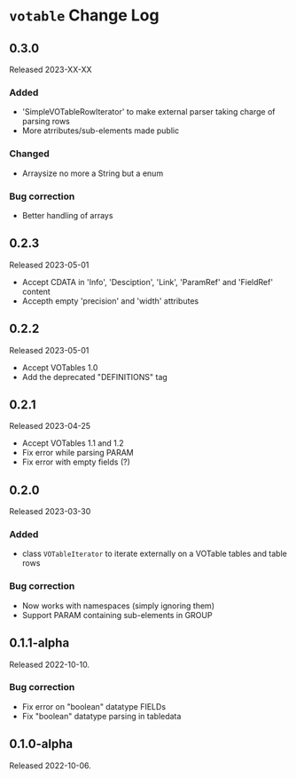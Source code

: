 # `votable` Change Log

## 0.3.0

Released 2023-XX-XX

### Added

* 'SimpleVOTableRowIterator' to make external parser taking charge
   of parsing rows
* More atrributes/sub-elements made public

### Changed

* Arraysize no more a String but a enum

### Bug correction

* Better handling of arrays



## 0.2.3

Released 2023-05-01

* Accept CDATA in 'Info', 'Desciption', 'Link', 'ParamRef' and 'FieldRef' content
* Accepth empty 'precision' and 'width' attributes

## 0.2.2

Released 2023-05-01

* Accept VOTables 1.0
* Add the deprecated "DEFINITIONS" tag


## 0.2.1

Released 2023-04-25

* Accept VOTables 1.1 and 1.2
* Fix error while parsing PARAM
* Fix error with empty fields (?) 


## 0.2.0

Released 2023-03-30

### Added

* class `VOTableIterator` to iterate externally on a VOTable
  tables and table rows

### Bug correction

* Now works with namespaces (simply ignoring them)
* Support PARAM containing sub-elements in GROUP


## 0.1.1-alpha

Released 2022-10-10.

### Bug correction

* Fix error on "boolean" datatype FIELDs
* Fix "boolean" datatype parsing in tabledata


## 0.1.0-alpha

Released 2022-10-06.

